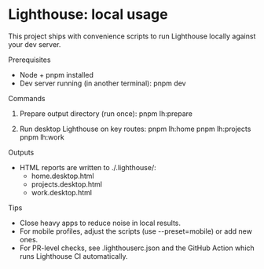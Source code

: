 # Lighthouse: local usage

This project ships with convenience scripts to run Lighthouse locally against your dev server.

Prerequisites

- Node + pnpm installed
- Dev server running (in another terminal):
  pnpm dev

Commands

1. Prepare output directory (run once):
   pnpm lh:prepare

2. Run desktop Lighthouse on key routes:
   pnpm lh:home
   pnpm lh:projects
   pnpm lh:work

Outputs

- HTML reports are written to ./.lighthouse/:
  - home.desktop.html
  - projects.desktop.html
  - work.desktop.html

Tips

- Close heavy apps to reduce noise in local results.
- For mobile profiles, adjust the scripts (use --preset=mobile) or add new ones.
- For PR-level checks, see .lighthouserc.json and the GitHub Action which runs Lighthouse CI automatically.
